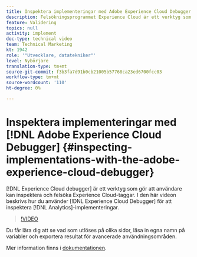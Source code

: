 ```yaml
---
title: Inspektera implementeringar med Adobe Experience Cloud Debugger
description: Felsökningsprogrammet Experience Cloud är ett verktyg som gör att användare kan inspektera och felsöka Experience Cloud-taggar. Den här videon handlar om hur du använder Experience Cloud Debugger för att inspektera Analytics-implementeringar.
feature: Validering
topics: null
activity: implement
doc-type: technical video
team: Technical Marketing
kt: 1942
role: '"Utvecklare, datatekniker"'
level: Nybörjare
translation-type: tm+mt
source-git-commit: f3b3fa7d91b0cb21005b57768ca23ed6700fcc03
workflow-type: tm+mt
source-wordcount: '110'
ht-degree: 0%

---
```



# Inspektera implementeringar med [!DNL Adobe Experience Cloud Debugger] {#inspecting-implementations-with-the-adobe-experience-cloud-debugger}

[!DNL Experience Cloud debugger] är ett verktyg som gör att användare kan inspektera och felsöka Experience Cloud-taggar. I den här videon beskrivs hur du använder [!DNL Experience Cloud Debugger] för att inspektera [!DNL Analytics]-implementeringar.

>[!VIDEO](https://video.tv.adobe.com/v/23878/?quality=12)

Du får lära dig att se vad som utlöses på olika sidor, läsa in egna namn på variabler och exportera resultat för avancerade användningsområden.

Mer information finns i [dokumentationen](https://marketing.adobe.com/resources/help/en_US/experience-cloud-debugger/experience-cloud-debugger.html).
